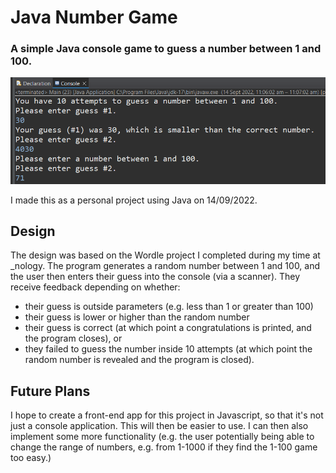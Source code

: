 # Java Number Game

### A simple Java console game to guess a number between 1 and 100.

![Image of console application]("./../application.PNG)

I made this as a personal project using Java on 14/09/2022.

## Design

The design was based on the Wordle project I completed during my time at \_nology. The program generates a random number between 1 and 100, and the user then enters their guess into the console (via a scanner). They receive feedback depending on whether:

-   their guess is outside parameters (e.g. less than 1 or greater than 100)
-   their guess is lower or higher than the random number
-   their guess is correct (at which point a congratulations is printed, and the program closes), or
-   they failed to guess the number inside 10 attempts (at which point the random number is revealed and the program is closed).

## Future Plans

I hope to create a front-end app for this project in Javascript, so that it's not just a console application. This will then be easier to use. I can then also implement some more functionality (e.g. the user potentially being able to change the range of numbers, e.g. from 1-1000 if they find the 1-100 game too easy.)
